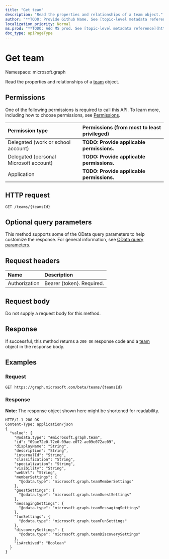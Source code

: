 ```yaml
---
title: "Get team"
description: "Read the properties and relationships of a team object."
author: "**TODO: Provide Github Name. See [topic-level metadata reference](https://msgo.azurewebsites.net/add/document/guidelines/metadata.html#topic-level-metadata)**"
localization_priority: Normal
ms.prod: "**TODO: Add MS prod. See [topic-level metadata reference](https://msgo.azurewebsites.net/add/document/guidelines/metadata.html#topic-level-metadata)**"
doc_type: apiPageType
---
```


# Get team

Namespace: microsoft.graph

Read the properties and relationships of a [team](../resources/team.md) object.

## Permissions
One of the following permissions is required to call this API. To learn more, including how to choose permissions, see [Permissions](/concepts/permissions-reference.md).

|Permission type|Permissions (from most to least privileged)|
|:---|:---|
|Delegated (work or school account)|**TODO: Provide applicable permissions.**|
|Delegated (personal Microsoft account)|**TODO: Provide applicable permissions.**|
|Application|**TODO: Provide applicable permissions.**|

## HTTP request

<!-- {
  "blockType": "ignored"
}
-->
``` http
GET /teams/{teamsId}
```

## Optional query parameters
This method supports some of the OData query parameters to help customize the response. For general information, see [OData query parameters](/graph/query-parameters).

## Request headers
|Name|Description|
|:---|:---|
|Authorization|Bearer {token}. Required.|

## Request body
Do not supply a request body for this method.

## Response

If successful, this method returns a `200 OK` response code and a [team](../resources/team.md) object in the response body.

## Examples

### Request
<!-- {
  "blockType": "request",
  "name": "get_team"
}
-->
``` http
GET https://graph.microsoft.com/beta/teams/{teamsId}
```


### Response
**Note:** The response object shown here might be shortened for readability.
<!-- {
  "blockType": "response",
  "truncated": true,
  "@odata.type": "microsoft.graph.team"
}
-->
``` http
HTTP/1.1 200 OK
Content-Type: application/json
{
  "value": {
    "@odata.type": "#microsoft.graph.team",
    "id": "09ae72e0-72e0-09ae-e072-ae09e072ae09",
    "displayName": "String",
    "description": "String",
    "internalId": "String",
    "classification": "String",
    "specialization": "String",
    "visibility": "String",
    "webUrl": "String",
    "memberSettings": {
      "@odata.type": "microsoft.graph.teamMemberSettings"
    },
    "guestSettings": {
      "@odata.type": "microsoft.graph.teamGuestSettings"
    },
    "messagingSettings": {
      "@odata.type": "microsoft.graph.teamMessagingSettings"
    },
    "funSettings": {
      "@odata.type": "microsoft.graph.teamFunSettings"
    },
    "discoverySettings": {
      "@odata.type": "microsoft.graph.teamDiscoverySettings"
    },
    "isArchived": "Boolean"
  }
}
```


